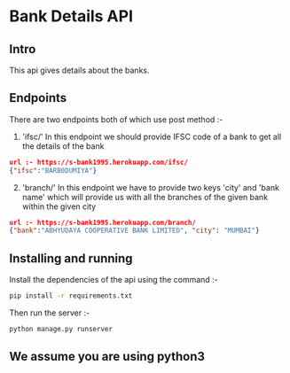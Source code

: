 # Bank Details API

## Intro

This api gives details about the banks.

## Endpoints

There are two endpoints both of which use post method :- 

1. 'ifsc/' In this endpoint we should provide IFSC code of a bank to get all the details of the bank
```json
url :- https://s-bank1995.herokuapp.com/ifsc/
{"ifsc":"BARB0DUMIYA"}
```

2. 'branch/' In this endpoint we have to provide two keys 'city' and 'bank name' which will provide us with all the branches of the given bank within the given city
```json
url :- https://s-bank1995.herokuapp.com/branch/
{"bank":"ABHYUDAYA COOPERATIVE BANK LIMITED", "city": "MUMBAI"}
```

## Installing and running

Install the dependencies of the api using the command :-

```bash
pip install -r requirements.txt
```
Then run the server :-

```bash
python manage.py runserver
```

## We assume you are using python3

